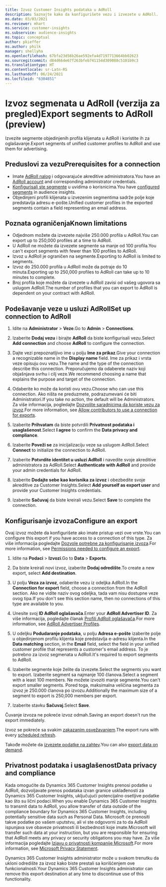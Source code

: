 ```yaml
---
title: Izvoz Customer Insights podataka u AdRoll
description: Saznajte kako da konfigurišete vezu i izvezete u AdRoll.
ms.date: 03/03/2021
ms.reviewer: mhart
ms.service: customer-insights
ms.subservice: audience-insights
ms.topic: conceptual
author: pkieffer
ms.author: philk
manager: shellyha
ms.openlocfilehash: 67bfa23d56b26ae592efa4d7197713664bb02623
ms.sourcegitcommit: d84d664e67f263bfeb741154d309088c5101b9c3
ms.translationtype: HT
ms.contentlocale: sr-Latn-RS
ms.lasthandoff: 06/24/2021
ms.locfileid: "6304851"
---
```

# <a name="export-segments-to-adroll-preview"></a><span data-ttu-id="99603-103">Izvoz segmenata u AdRoll (verzija za pregled)</span><span class="sxs-lookup"><span data-stu-id="99603-103">Export segments to AdRoll (preview)</span></span>

<span data-ttu-id="99603-104">Izvezite segmente objedinjenih profila klijenata u AdRoll i koristite ih za oglašavanje.</span><span class="sxs-lookup"><span data-stu-id="99603-104">Export segments of unified customer profiles to AdRoll and use them for advertising.</span></span> 

## <a name="prerequisites-for-a-connection"></a><span data-ttu-id="99603-105">Preduslovi za vezu</span><span class="sxs-lookup"><span data-stu-id="99603-105">Prerequisites for a connection</span></span>

-   <span data-ttu-id="99603-106">Imate [AdRoll nalog](https://www.adroll.com/) i odgovarajuće akreditive administratora.</span><span class="sxs-lookup"><span data-stu-id="99603-106">You have an [AdRoll account](https://www.adroll.com/) and corresponding administrator credentials.</span></span>
-   <span data-ttu-id="99603-107">[Konfigurisali ste segmente](segments.md) u uvidima o korisnicima.</span><span class="sxs-lookup"><span data-stu-id="99603-107">You have [configured segments](segments.md) in audience insights.</span></span>
-   <span data-ttu-id="99603-108">Objedinjeni profili klijenata u izvezenim segmentima sadrže polje koje predstavlja adresu e-pošte.</span><span class="sxs-lookup"><span data-stu-id="99603-108">Unified customer profiles in the exported segments contain a field representing an email address.</span></span>

## <a name="known-limitations"></a><span data-ttu-id="99603-109">Poznata ograničenja</span><span class="sxs-lookup"><span data-stu-id="99603-109">Known limitations</span></span>

- <span data-ttu-id="99603-110">Odjednom možete da izvezete najviše 250.000 profila u AdRoll.</span><span class="sxs-lookup"><span data-stu-id="99603-110">You can export up to 250,000 profiles at a time to AdRoll.</span></span>
- <span data-ttu-id="99603-111">U AdRoll ne možete da izvezete segmente sa manje od 100 profila.</span><span class="sxs-lookup"><span data-stu-id="99603-111">You can't export segments with fewer than 100 profiles to AdRoll.</span></span> 
- <span data-ttu-id="99603-112">Izvoz u AdRoll je ograničen na segmente.</span><span class="sxs-lookup"><span data-stu-id="99603-112">Exporting to AdRoll is limited to segments.</span></span>
- <span data-ttu-id="99603-113">Izvoz do 250.000 profila u AdRoll može da potraje do 10 minuta.</span><span class="sxs-lookup"><span data-stu-id="99603-113">Exporting up to 250,000 profiles to AdRoll can take up to 10 minutes to complete.</span></span> 
- <span data-ttu-id="99603-114">Broj profila koje možete da izvezete u AdRoll zavisi od vašeg ugovora sa uslugom AdRoll.</span><span class="sxs-lookup"><span data-stu-id="99603-114">The number of profiles that you can export to AdRoll is dependent on your contract with AdRoll.</span></span>

## <a name="set-up-connection-to-adroll"></a><span data-ttu-id="99603-115">Podešavanje veze u usluzi AdRoll</span><span class="sxs-lookup"><span data-stu-id="99603-115">Set up connection to AdRoll</span></span>

1. <span data-ttu-id="99603-116">Idite na **Administrator** > **Veze**.</span><span class="sxs-lookup"><span data-stu-id="99603-116">Go to **Admin** > **Connections**.</span></span>

1. <span data-ttu-id="99603-117">Izaberite **Dodaj vezu** i birajte **AdRoll** da biste konfigurisali vezu.</span><span class="sxs-lookup"><span data-stu-id="99603-117">Select **Add connection** and choose **AdRoll** to configure the connection.</span></span>

1. <span data-ttu-id="99603-118">Dajte vezi prepoznatljivo ime u polju **Ime za prikaz**.</span><span class="sxs-lookup"><span data-stu-id="99603-118">Give your connection a recognizable name in the **Display name** field.</span></span> <span data-ttu-id="99603-119">Ime za prikaz i vrsta veze opisuju ovu vezu.</span><span class="sxs-lookup"><span data-stu-id="99603-119">The name and the type of the connection describe this connection.</span></span> <span data-ttu-id="99603-120">Preporučujemo da odaberete naziv koji objašnjava svrhu i cilj veze.</span><span class="sxs-lookup"><span data-stu-id="99603-120">We recommend choosing a name that explains the purpose and target of the connection.</span></span>

1. <span data-ttu-id="99603-121">Odaberite ko može da koristi ovu vezu.</span><span class="sxs-lookup"><span data-stu-id="99603-121">Choose who can use this connection.</span></span> <span data-ttu-id="99603-122">Ako ništa ne preduzmete, podrazumevani će biti Administratori.</span><span class="sxs-lookup"><span data-stu-id="99603-122">If you take no action, the default will be Administrators.</span></span> <span data-ttu-id="99603-123">Za više informacija, pogledajte [Dozvolite saradnicima da koriste vezu za izvoz](connections.md#allow-contributors-to-use-a-connection-for-exports).</span><span class="sxs-lookup"><span data-stu-id="99603-123">For more information, see [Allow contributors to use a connection for exports](connections.md#allow-contributors-to-use-a-connection-for-exports).</span></span>

1. <span data-ttu-id="99603-124">Izaberite **Prihvatam** da biste potvrdili **Privatnost podataka i usaglašenost**.</span><span class="sxs-lookup"><span data-stu-id="99603-124">Select **I agree** to confirm the **Data privacy and compliance**.</span></span>

1. <span data-ttu-id="99603-125">Izaberite **Poveži se** za inicijalizaciju veze sa uslugom AdRoll.</span><span class="sxs-lookup"><span data-stu-id="99603-125">Select **Connect** to initialize the connection to AdRoll.</span></span>

1. <span data-ttu-id="99603-126">Izaberite **Potvrdite identitet u usluzi AdRoll** i navedite svoje akreditive administratora za AdRoll.</span><span class="sxs-lookup"><span data-stu-id="99603-126">Select **Authenticate with AdRoll** and provide your admin credentials for AdRoll.</span></span> 

1. <span data-ttu-id="99603-127">Izaberite **Dodajte sebe kao korisnika za izvoz** i obezbedite svoje akreditive za Customer Insights.</span><span class="sxs-lookup"><span data-stu-id="99603-127">Select **Add yourself as export user** and provide your Customer Insights credentials.</span></span>

1. <span data-ttu-id="99603-128">Izaberite **Sačuvaj** da biste kreirali vezu.</span><span class="sxs-lookup"><span data-stu-id="99603-128">Select **Save** to complete the connection.</span></span>

## <a name="configure-an-export"></a><span data-ttu-id="99603-129">Konfigurisanje izvoza</span><span class="sxs-lookup"><span data-stu-id="99603-129">Configure an export</span></span>

<span data-ttu-id="99603-130">Ovaj izvoz možete da konfigurišete ako imate pristup vezi ove vrste.</span><span class="sxs-lookup"><span data-stu-id="99603-130">You can configure this export if you have access to a connection of this type.</span></span> <span data-ttu-id="99603-131">Za više informacija pogledajte [Dozvole potrebne za konfigurisanje izvoza](export-destinations.md#set-up-a-new-export).</span><span class="sxs-lookup"><span data-stu-id="99603-131">For more information, see [Permissions needed to configure an export](export-destinations.md#set-up-a-new-export).</span></span>

1. <span data-ttu-id="99603-132">Idite na **Podaci** > **Izvozi**.</span><span class="sxs-lookup"><span data-stu-id="99603-132">Go to **Data** > **Exports**.</span></span>

1. <span data-ttu-id="99603-133">Da biste kreirali novi izvoz, izaberite **Dodaj odredište**.</span><span class="sxs-lookup"><span data-stu-id="99603-133">To create a new export, select **Add destination**.</span></span>

1. <span data-ttu-id="99603-134">U polju **Veza za izvoz**, odaberite vezu iz odeljka AdRoll.</span><span class="sxs-lookup"><span data-stu-id="99603-134">In the **Connection for export** field, choose a connection from the AdRoll section.</span></span> <span data-ttu-id="99603-135">Ako ne vidite naziv ovog odeljka, tada vam nisu dostupne veze ovog tipa.</span><span class="sxs-lookup"><span data-stu-id="99603-135">If you don't see this section name, then no connections of this type are available to you.</span></span>

1. <span data-ttu-id="99603-136">Unesite svoj **ID AdRoll oglašavača**.</span><span class="sxs-lookup"><span data-stu-id="99603-136">Enter your **AdRoll Advertiser ID**.</span></span> <span data-ttu-id="99603-137">Za više informacija, pogledajte članak [Profili AdRoll oglašavača](https://help.adroll.com/hc/articles/212011838-Advertiser-Profiles).</span><span class="sxs-lookup"><span data-stu-id="99603-137">For more information, see [AdRoll Advertiser Profiles](https://help.adroll.com/hc/articles/212011838-Advertiser-Profiles).</span></span>

3. <span data-ttu-id="99603-138">U odeljku **Podudaranje podataka**, u polju **Adresa e-pošte** izaberite polje u objedinjenom profilu klijenta koje predstavlja e-adresu klijenta.</span><span class="sxs-lookup"><span data-stu-id="99603-138">In the **Data matching** section, in the **Email** field, select the field in your unified customer profile that represents a customer's email address.</span></span> <span data-ttu-id="99603-139">To je potrebno za izvoz segmenata u AdRoll.</span><span class="sxs-lookup"><span data-stu-id="99603-139">It's required to export segments to AdRoll.</span></span>

1. <span data-ttu-id="99603-140">Izaberite segmente koje želite da izvezete.</span><span class="sxs-lookup"><span data-stu-id="99603-140">Select the segments you want to export.</span></span> <span data-ttu-id="99603-141">Izaberite segment sa najmanje 100 članova.</span><span class="sxs-lookup"><span data-stu-id="99603-141">Select a segment with a least 100 members.</span></span> <span data-ttu-id="99603-142">Ne možete izvoziti manje segmente.</span><span class="sxs-lookup"><span data-stu-id="99603-142">You can't export smaller segments.</span></span> <span data-ttu-id="99603-143">Pored toga, maksimalna veličina segmenta za izvoz je 250.000 članova po izvozu.</span><span class="sxs-lookup"><span data-stu-id="99603-143">Additionally the maximum size of a segment to export is 250,000 members per export.</span></span> 

1. <span data-ttu-id="99603-144">Izaberite stavku **Sačuvaj**.</span><span class="sxs-lookup"><span data-stu-id="99603-144">Select **Save**.</span></span>

<span data-ttu-id="99603-145">Čuvanje izvoza ne pokreće izvoz odmah.</span><span class="sxs-lookup"><span data-stu-id="99603-145">Saving an export doesn't run the export immediately.</span></span>

<span data-ttu-id="99603-146">Izvoz se pokreće sa svakim [zakazanim osvežavanjem](system.md#schedule-tab).</span><span class="sxs-lookup"><span data-stu-id="99603-146">The export runs with every [scheduled refresh](system.md#schedule-tab).</span></span> 

<span data-ttu-id="99603-147">Takođe možete da [izvezete podatke na zahtev](export-destinations.md#run-exports-on-demand).</span><span class="sxs-lookup"><span data-stu-id="99603-147">You can also [export data on demand](export-destinations.md#run-exports-on-demand).</span></span> 


## <a name="data-privacy-and-compliance"></a><span data-ttu-id="99603-148">Privatnost podataka i usaglašenost</span><span class="sxs-lookup"><span data-stu-id="99603-148">Data privacy and compliance</span></span>

<span data-ttu-id="99603-149">Kada omogućite da Dynamics 365 Customer Insights prenosi podatke u AdRoll, dozvoljavate prenos podataka izvan granice usklađenosti za Dynamics 365 Customer Insights, uključujući potencijalno osetljive podatke kao što su lični podaci.</span><span class="sxs-lookup"><span data-stu-id="99603-149">When you enable Dynamics 365 Customer Insights to transmit data to AdRoll, you allow transfer of data outside of the compliance boundary for Dynamics 365 Customer Insights, including potentially sensitive data such as Personal Data.</span></span> <span data-ttu-id="99603-150">Microsoft će prenositi takve podatke po vašem uputstvu, ali vi ste odgovorni za to da AdRoll ispunjava sve obaveze privatnosti ili bezbednosti koje imate.</span><span class="sxs-lookup"><span data-stu-id="99603-150">Microsoft will transfer such data at your instruction, but you are responsible for ensuring that AdRoll meets any privacy or security obligations you may have.</span></span> <span data-ttu-id="99603-151">Za više informacija pogledajte [Izjavu o privatnosti kompanije Microsoft](https://go.microsoft.com/fwlink/?linkid=396732).</span><span class="sxs-lookup"><span data-stu-id="99603-151">For more information, see [Microsoft Privacy Statement](https://go.microsoft.com/fwlink/?linkid=396732).</span></span>

<span data-ttu-id="99603-152">Dynamics 365 Customer Insights administrator može u svakom trenutku da ukloni odredište za izvoz kako biste prestali sa korišćenjem ove funkcionalnosti.</span><span class="sxs-lookup"><span data-stu-id="99603-152">Your Dynamics 365 Customer Insights administrator can remove this export destination at any time to discontinue use of this functionality.</span></span>
